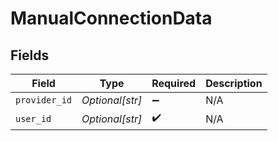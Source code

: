 # ManualConnectionData


## Fields

| Field              | Type               | Required           | Description        |
| ------------------ | ------------------ | ------------------ | ------------------ |
| `provider_id`      | *Optional[str]*    | :heavy_minus_sign: | N/A                |
| `user_id`          | *Optional[str]*    | :heavy_check_mark: | N/A                |